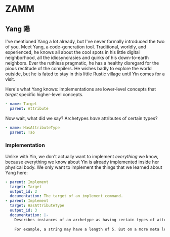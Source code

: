 # ZAMM

## Yang 陽

I've mentioned Yang a lot already, but I've never formally introduced the two of you. Meet Yang, a code-generation tool. Traditional, worldly, and experienced, he knows all about the cool spots in his little digital neighborhood, all the idiosyncrasies and quirks of his down-to-earth neighbors. Ever the ruthless pragmatic, he has a healthy disregard for the pious rectitude of the compilers. He wishes badly to explore the world outside, but he is fated to stay in this little Rustic village until Yin comes for a visit.

Here's what Yang knows: implementations are lower-level concepts that *target* specific higher-level concepts.

```yaml
- name: Target
  parent: Attribute
```

Now wait, what did we say? Archetypes *have* attributes of certain types?

```yaml
- name: HasAttributeType
  parent: Tao
```

### Implementation

Unlike with Yin, we don't actually want to implement *everything* we know, because everything we know about Yin is already implemented inside her physical body. We only want to implement the things that we learned about Yang here:

```yaml
- parent: Implement
  target: Target
  output_id: 2
  documentation: The target of an implement command.
- parent: Implement
  target: HasAttributeType
  output_id: 3
  documentation: |-
    Describes instances of an archetype as having certain types of attributes.
    
    For example, a string may have a length of 5. But on a more meta level, that means that the string has a length property or length "attribute". That's where this attribute comes in.
```
